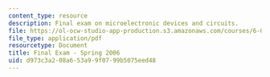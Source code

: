 ```yaml
---
content_type: resource
description: Final exam on microelectronic devices and circuits.
file: https://ol-ocw-studio-app-production.s3.amazonaws.com/courses/6-012-microelectronic-devices-and-circuits-fall-2009/d973c3a208a653a99f0799b5075eed48_MIT6_012F09_final_s06.pdf
file_type: application/pdf
resourcetype: Document
title: Final Exam - Spring 2006
uid: d973c3a2-08a6-53a9-9f07-99b5075eed48
---
```

